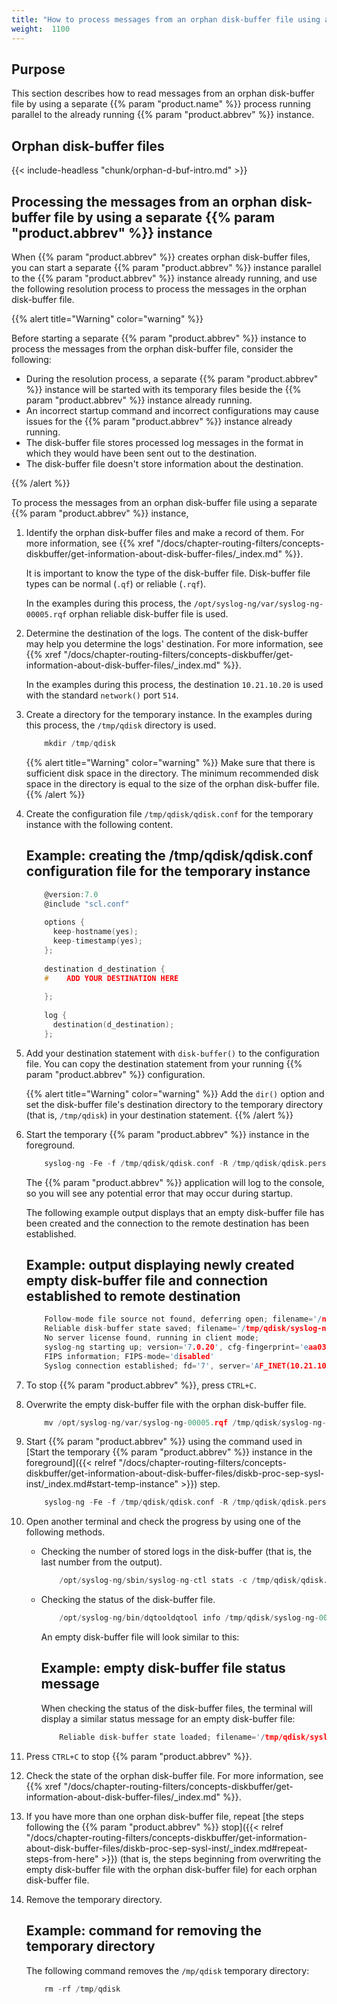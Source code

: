 ```yaml
---
title: "How to process messages from an orphan disk-buffer file using a separate syslog-ng OSE instance"
weight:  1100
---
```

<!-- DISCLAIMER: This file is based on the syslog-ng Open Source Edition documentation https://github.com/balabit/syslog-ng-ose-guides/commit/2f4a52ee61d1ea9ad27cb4f3168b95408fddfdf2 and is used under the terms of The syslog-ng Open Source Edition Documentation License. The file has been modified by Axoflow. -->

## Purpose

This section describes how to read messages from an orphan disk-buffer file by using a separate {{% param "product.name" %}} process running parallel to the already running {{% param "product.abbrev" %}} instance.


## Orphan disk-buffer files

{{< include-headless "chunk/orphan-d-buf-intro.md" >}}



## Processing the messages from an orphan disk-buffer file by using a separate {{% param "product.abbrev" %}} instance

When {{% param "product.abbrev" %}} creates orphan disk-buffer files, you can start a separate {{% param "product.abbrev" %}} instance parallel to the {{% param "product.abbrev" %}} instance already running, and use the following resolution process to process the messages in the orphan disk-buffer file.

{{% alert title="Warning" color="warning" %}}

Before starting a separate {{% param "product.abbrev" %}} instance to process the messages from the orphan disk-buffer file, consider the following:

  - During the resolution process, a separate {{% param "product.abbrev" %}} instance will be started with its temporary files beside the {{% param "product.abbrev" %}} instance already running.
  - An incorrect startup command and incorrect configurations may cause issues for the {{% param "product.abbrev" %}} instance already running.
  - The disk-buffer file stores processed log messages in the format in which they would have been sent out to the destination.
  - The disk-buffer file doesn't store information about the destination.

{{% /alert %}}


To process the messages from an orphan disk-buffer file using a separate {{% param "product.abbrev" %}} instance,

1.  Identify the orphan disk-buffer files and make a record of them. For more information, see {{% xref "/docs/chapter-routing-filters/concepts-diskbuffer/get-information-about-disk-buffer-files/_index.md" %}}.
    
    It is important to know the type of the disk-buffer file. Disk-buffer file types can be normal (`.qf`) or reliable (`.rqf`).
    
    In the examples during this process, the `/opt/syslog-ng/var/syslog-ng-00005.rqf` orphan reliable disk-buffer file is used.

2.  Determine the destination of the logs. The content of the disk-buffer may help you determine the logs' destination. For more information, see {{% xref "/docs/chapter-routing-filters/concepts-diskbuffer/get-information-about-disk-buffer-files/_index.md" %}}.
    
    In the examples during this process, the destination `10.21.10.20` is used with the standard `network()` port `514`.

3.  Create a directory for the temporary instance. In the examples during this process, the `/tmp/qdisk` directory is used.
    
    ```c
        mkdir /tmp/qdisk
    ```
    
    {{% alert title="Warning" color="warning" %}}
Make sure that there is sufficient disk space in the directory. The minimum recommended disk space in the directory is equal to the size of the orphan disk-buffer file.
    {{% /alert %}}

4.  Create the configuration file `/tmp/qdisk/qdisk.conf` for the temporary instance with the following content.
    
    
    ## Example: creating the /tmp/qdisk/qdisk.conf configuration file for the temporary instance
    
    ```c
        @version:7.0
        @include "scl.conf"
        
        options {
          keep-hostname(yes);
          keep-timestamp(yes);
        };
        
        destination d_destination {
        #    ADD YOUR DESTINATION HERE
        
        };
        
        log {
          destination(d_destination);
        };
    ```
    

5.  Add your destination statement with `disk-buffer()` to the configuration file. You can copy the destination statement from your running {{% param "product.abbrev" %}} configuration.
    
    {{% alert title="Warning" color="warning" %}}
Add the `dir()` option and set the disk-buffer file's destination directory to the temporary directory (that is, `/tmp/qdisk`) in your destination statement.
    {{% /alert %}}

6.  <span id="start-temp-instance"></span>Start the temporary {{% param "product.abbrev" %}} instance in the foreground.
    
    ```c
        syslog-ng -Fe -f /tmp/qdisk/qdisk.conf -R /tmp/qdisk/qdisk.persist -c /tmp/qdisk/qdisk.ctl
    ```
    
    The {{% param "product.abbrev" %}} application will log to the console, so you will see any potential error that may occur during startup.
    
    The following example output displays that an empty disk-buffer file has been created and the connection to the remote destination has been established.
    
    
    ## Example: output displaying newly created empty disk-buffer file and connection established to remote destination
    
    ```c
        Follow-mode file source not found, deferring open; filename='/no_such_file_or.dir'
        Reliable disk-buffer state saved; filename='/tmp/qdisk/syslog-ng-00000.rqf', qdisk_length='0'
        No server license found, running in client mode;
        syslog-ng starting up; version='7.0.20', cfg-fingerprint='eaa03b9efb88b87d7c1b0ce7efd042ed8ac0c013', cfg-nonce-ndx='0', cfg-signature='c0327a7f7e6418ce0399a75089377dfb662bb072'
        FIPS information; FIPS-mode='disabled'
        Syslog connection established; fd='7', server='AF_INET(10.21.10.20:514)', local='AF_INET(0.0.0.0:0)'
    ```
    

7.  To stop {{% param "product.abbrev" %}}, press `CTRL+C`.

8.  <span id="repeat-steps-from-here"></span>Overwrite the empty disk-buffer file with the orphan disk-buffer file.
    
    ```c
        mv /opt/syslog-ng/var/syslog-ng-00005.rqf /tmp/qdisk/syslog-ng-00000.rqf
    ```

9.  Start {{% param "product.abbrev" %}} using the command used in [Start the temporary {{% param "product.abbrev" %}} instance in the foreground]({{< relref "/docs/chapter-routing-filters/concepts-diskbuffer/get-information-about-disk-buffer-files/diskb-proc-sep-sysl-inst/_index.md#start-temp-instance" >}}) step.
    
    ```c
        syslog-ng -Fe -f /tmp/qdisk/qdisk.conf -R /tmp/qdisk/qdisk.persist -c /tmp/qdisk/qdisk.ctl
    ```

10. Open another terminal and check the progress by using one of the following methods.
    
      - Checking the number of stored logs in the disk-buffer (that is, the last number from the output).
        
        ```c
            /opt/syslog-ng/sbin/syslog-ng-ctl stats -c /tmp/qdisk/qdisk.ctl | grep 'dst.*queued'
        ```
    
      - Checking the status of the disk-buffer file.
        
        ```c
            /opt/syslog-ng/bin/dqtooldqtool info /tmp/qdisk/syslog-ng-00000.rqf
        ```
        
        An empty disk-buffer file will look similar to this:
        
        
        ## Example: empty disk-buffer file status message
        
        When checking the status of the disk-buffer files, the terminal will display a similar status message for an empty disk-buffer file:
        
        ```c
            Reliable disk-buffer state loaded; filename='/tmp/qdisk/syslog-ng-00000.rqf', queue_length='0', size='0'
        ```
        

11. Press `CTRL+C` to stop {{% param "product.abbrev" %}}.

12. Check the state of the orphan disk-buffer file. For more information, see {{% xref "/docs/chapter-routing-filters/concepts-diskbuffer/get-information-about-disk-buffer-files/_index.md" %}}.

13. If you have more than one orphan disk-buffer file, repeat [the steps following the {{% param "product.abbrev" %}} stop]({{< relref "/docs/chapter-routing-filters/concepts-diskbuffer/get-information-about-disk-buffer-files/diskb-proc-sep-sysl-inst/_index.md#repeat-steps-from-here" >}}) (that is, the steps beginning from overwriting the empty disk-buffer file with the orphan disk-buffer file) for each orphan disk-buffer file.

14. Remove the temporary directory.
    
    
    ## Example: command for removing the temporary directory
    
    The following command removes the `/mp/qdisk` temporary directory:
    
    ```c
        rm -rf /tmp/qdisk
    ```
